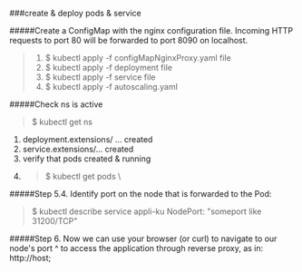 ###create & deploy pods & service 

#####Create a ConfigMap with the nginx configuration file. Incoming HTTP requests to port 80 will be forwarded to port 8090 on localhost.

>1. $ kubectl apply -f configMapNginxProxy.yaml  file 
>2. $ kubectl apply -f deployment file 
>3. $ kubectl apply -f service file 
>4. $ kubectl apply -f autoscaling.yaml

#####Check ns is active

> $ kubectl get ns

1. deployment.extensions/ ... created 
2. service.extensions/... created 
3. verify that pods created & running
4. > $ kubectl get pods \

#####Step 5.4. Identify port on the node that is forwarded to the Pod: 
>$ kubectl describe service appli-ku 
NodePort:	<unset>	"someport like 31200/TCP"

#####Step 6. Now we can use your browser (or curl) to navigate to our node's port ^   to access the application through reverse proxy, as in:
http://host;

